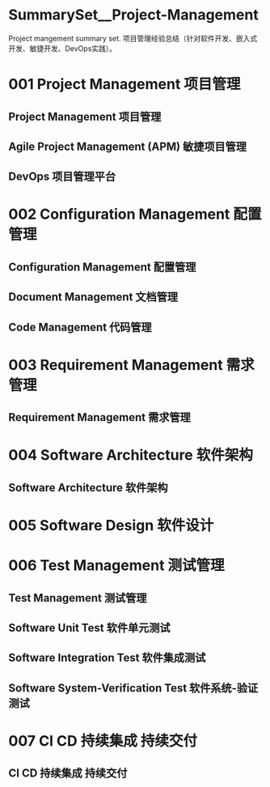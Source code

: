 # SummarySet__Project-Management
Project mangement summary set. 项目管理经验总结（针对软件开发、嵌入式开发、敏捷开发、DevOps实践）。

# 001 Project Management 项目管理

## Project Management 项目管理

## Agile Project Management (APM) 敏捷项目管理

## DevOps 项目管理平台



# 002 Configuration Management 配置管理

## Configuration Management 配置管理

## Document Management 文档管理

## Code Management 代码管理



# 003 Requirement Management 需求管理

## Requirement Management 需求管理



# 004 Software Architecture 软件架构

## Software Architecture 软件架构



# 005 Software Design 软件设计



# 006 Test Management 测试管理

## Test Management 测试管理

## Software Unit Test 软件单元测试

## Software Integration Test 软件集成测试

## Software System-Verification Test 软件系统-验证测试



# 007 CI CD 持续集成 持续交付

## CI CD 持续集成 持续交付

